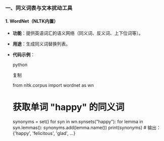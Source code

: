 ### 一、**同义词表与文本扰动工具**

#### 1. **WordNet（NLTK内置）**

- **功能**：提供英语词汇的语义网络（同义词、反义词、上下位词等）。
    
- **用途**：生成同义词替换列表。
    
- **代码示例**：
    
    python
    
    复制
    
    from nltk.corpus import wordnet as wn
    
    # 获取单词 "happy" 的同义词
    synonyms = set()
    for syn in wn.synsets("happy"):
        for lemma in syn.lemmas():
            synonyms.add(lemma.name())
    print(synonyms)  # 输出：{'happy', 'felicitous', 'glad', ...}

